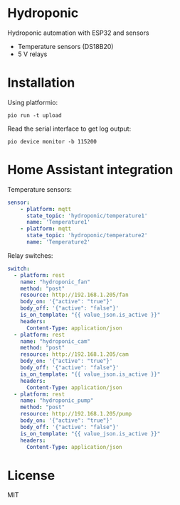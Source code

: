 # Hydroponic
Hydroponic automation with ESP32 and sensors

- Temperature sensors (DS18B20)
- 5 V relays

# Installation
Using platformio:

```
pio run -t upload 
```

Read the serial interface to get log output:
```
pio device monitor -b 115200
```

# Home Assistant integration

Temperature sensors:
```yaml
sensor:
    - platform: mqtt
      state_topic: 'hydroponic/temperature1'
      name: 'Temperature1'
    - platform: mqtt
      state_topic: 'hydroponic/temperature2'
      name: 'Temperature2'
```

Relay switches:
```yaml
switch:
  - platform: rest
    name: "hydroponic_fan"
    method: "post"
    resource: http://192.168.1.205/fan
    body_on: '{"active": "true"}'
    body_off: '{"active": "false"}'
    is_on_template: "{{ value_json.is_active }}"
    headers:
      Content-Type: application/json
  - platform: rest
    name: "hydroponic_cam"
    method: "post"
    resource: http://192.168.1.205/cam
    body_on: '{"active": "true"}'
    body_off: '{"active": "false"}'
    is_on_template: "{{ value_json.is_active }}"
    headers:
      Content-Type: application/json
  - platform: rest
    name: "hydroponic_pump"
    method: "post"
    resource: http://192.168.1.205/pump
    body_on: '{"active": "true"}'
    body_off: '{"active": "false"}'
    is_on_template: "{{ value_json.is_active }}"
    headers:
      Content-Type: application/json
```

# License
MIT
